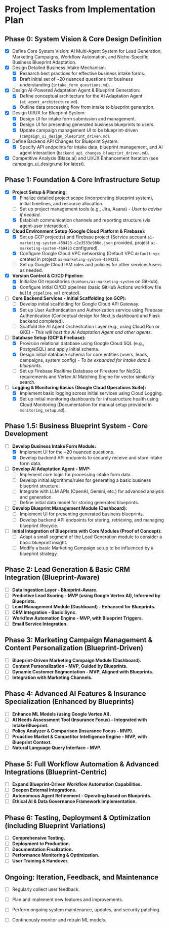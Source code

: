 # Project Tasks from Implementation Plan

## Phase 0: System Vision & Core Design Definition
- [x] Define Core System Vision: AI Multi-Agent System for Lead Generation, Marketing Campaigns, Workflow Automation, and Niche-Specific Business Blueprint Adaptation.
- [x] Design Detailed Business Intake Mechanism:
    - [x] Research best practices for effective business intake forms.
    - [x] Draft initial set of ~20 nuanced questions for business understanding (`intake_form_questions.md`).
- [x] Design AI-Powered Adaptation Agent & Blueprint Generation:
    - [x] Define conceptual architecture for the AI Adaptation Agent (`ai_agent_architecture.md`).
    - [x] Outline data processing flow from intake to blueprint generation.
- [x] Design UI/UX for Blueprint System:
    - [x] Design UI for intake form submission and management.
    - [x] Design UI for presenting generated business blueprints to users.
    - [x] Update campaign management UI to be blueprint-driven (`campaign_ui_design_blueprint_driven.md`).
- [x] Define Backend API Changes for Blueprint System:
    - [x] Specify API endpoints for intake data, blueprint management, and AI agent interaction (`backend_api_changes_blueprint_driven.md`).
- [x] Competitive Analysis (Blaze.ai) and UI/UX Enhancement Iteration (see campaign_ui_design.md for latest).

## Phase 1: Foundation & Core Infrastructure Setup
- [x] **Project Setup & Planning:**
    - [x] Finalize detailed project scope (incorporating blueprint system), initial timelines, and resource allocation.
    - [ ] Set up project management tools (e.g., Jira, Asana) - *User to advise if needed.*
    - [x] Establish communication channels and reporting structure (via agent-user interaction).
- [x] **Cloud Environment Setup (Google Cloud Platform & Firebase):**
    - [x] Set up GCP project(s) and Firebase project (Service account `ai-marketing-system-459423-c2e3533e900d.json` provided, project `ai-marketing-system-459423` configured).
    - [x] Configure Google Cloud VPC networking (Default VPC `default-vpc` created in project `ai-marketing-system-459423`).
    - [ ] Set up Google Cloud IAM roles and policies for other services/users as needed.
- [x] **Version Control & CI/CD Pipeline:**
    - [x] Initialize Git repositories (`kimhons/ai-marketing-system` on GitHub).
    - [x] Configure initial CI/CD pipelines (basic GitHub Actions workflow file `build_pipeline.yml` created).
- [ ] **Core Backend Services - Initial Scaffolding (on GCP):**
    - [ ] Develop initial scaffolding for Google Cloud API Gateway.
    - [x] Set up User Authentication and Authorization service using Firebase Authentication (Conceptual design for Next.js dashboard and Flask backend completed).
    - [ ] Scaffold the AI Agent Orchestration Layer (e.g., using Cloud Run or GKE) - *This will host the AI Adaptation Agent and other agents.*
- [ ] **Database Setup (GCP & Firebase):**
    - [x] Provision relational database using Google Cloud SQL (e.g., PostgreSQL) and apply initial schema.
    - [x] Design initial database schema for core entities (users, leads, campaigns, system config) - *To be expanded for intake data & blueprints.*
    - [ ] Set up Firebase Realtime Database or Firestore for NoSQL requirements and Vertex AI Matching Engine for vector similarity search.
- [ ] **Logging & Monitoring Basics (Google Cloud Operations Suite):**
    - [x] Implement basic logging across initial services using Cloud Logging.
    - [x] Set up initial monitoring dashboards for infrastructure health using Cloud Monitoring (Documentation for manual setup provided in `monitoring_setup.md`).
## Phase 1.5: Business Blueprint System - Core Development
- [ ] **Develop Business Intake Form Module:**
    - [x] Implement UI for the ~20 nuanced questions.
    - [x] Develop backend API endpoints to securely receive and store intake form data.
- [ ] **Develop AI Adaptation Agent - MVP:**
    - [ ] Implement core logic for processing intake form data.
    - [ ] Develop initial algorithms/rules for generating a basic business blueprint structure.
    - [ ] Integrate with LLM APIs (OpenAI, Gemini, etc.) for advanced analysis and generation.
    - [ ] Define initial data model for storing generated blueprints.
- [ ] **Develop Blueprint Management Module (Dashboard):**
    - [ ] Implement UI for presenting generated business blueprints.
    - [ ] Develop backend API endpoints for storing, retrieving, and managing blueprint lifecycle.
- [ ] **Initial Integration of Blueprints with Core Modules (Proof of Concept):**
    - [ ] Adapt a small segment of the Lead Generation module to consider a basic blueprint insight.
    - [ ] Modify a basic Marketing Campaign setup to be influenced by a blueprint strategy.

## Phase 2: Lead Generation & Basic CRM Integration (Blueprint-Aware)
- [ ] **Data Ingestion Layer - Blueprint-Aware.**
- [ ] **Predictive Lead Scoring - MVP (using Google Vertex AI), Informed by Blueprints.**
- [ ] **Lead Management Module (Dashboard) - Enhanced for Blueprints.**
- [ ] **CRM Integration - Basic Sync.**
- [ ] **Workflow Automation Engine - MVP, with Blueprint Triggers.**
- [ ] **Email Service Integration.**

## Phase 3: Marketing Campaign Management & Content Personalization (Blueprint-Driven)
- [ ] **Blueprint-Driven Marketing Campaign Module (Dashboard).**
- [ ] **Content Personalization - MVP, Guided by Blueprints.**
- [ ] **Dynamic Customer Segmentation - MVP, Aligned with Blueprints.**
- [ ] **Integration with Marketing Channels.**

## Phase 4: Advanced AI Features & Insurance Specialization (Enhanced by Blueprints)
- [ ] **Enhance ML Models (using Google Vertex AI).**
- [ ] **AI Needs Assessment Tool (Insurance Focus) - Integrated with Intake/Blueprint.**
- [ ] **Policy Analyzer & Comparison (Insurance Focus - MVP).**
- [ ] **Proactive Market & Competitor Intelligence Engine - MVP, with Blueprint Context.**
- [ ] **Natural Language Query Interface - MVP.**

## Phase 5: Full Workflow Automation & Advanced Integrations (Blueprint-Centric)
- [ ] **Expand Blueprint-Driven Workflow Automation Capabilities.**
- [ ] **Deepen External Integrations.**
- [ ] **Autonomous Agent Refinement - Operating based on Blueprints.**
- [ ] **Ethical AI & Data Governance Framework Implementation.**

## Phase 6: Testing, Deployment & Optimization (including Blueprint Variations)
- [ ] **Comprehensive Testing.**
- [ ] **Deployment to Production.**
- [ ] **Documentation Finalization.**
- [ ] **Performance Monitoring & Optimization.**
- [ ] **User Training & Handover.**

## Ongoing: Iteration, Feedback, and Maintenance
- [ ] Regularly collect user feedback.
- [ ] Plan and implement new features and improvements.
- [ ] Perform ongoing system maintenance, updates, and security patching.
- [ ] Continuously monitor and retrain ML models.

